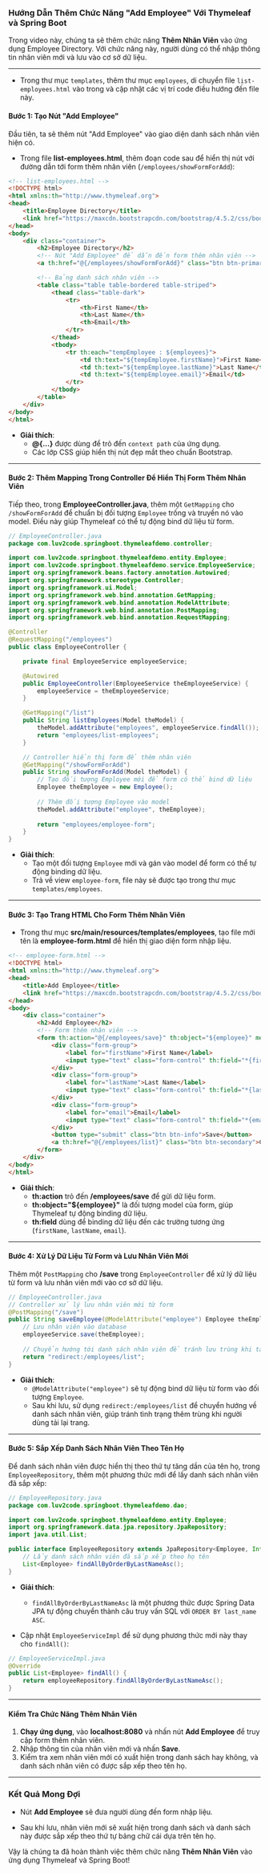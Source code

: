 ### Hướng Dẫn Thêm Chức Năng "Add Employee" Với Thymeleaf và Spring Boot

Trong video này, chúng ta sẽ thêm chức năng **Thêm Nhân Viên** vào ứng dụng Employee Directory. Với chức năng này, người dùng có thể nhập thông tin nhân viên mới và lưu vào cơ sở dữ liệu.

---
- Trong thư mục `templates`, thêm thư mục `employees`, di chuyển file `list-employees.html` vào trong và cập nhật các vị trí code điều hướng đến file này.  
#### **Bước 1: Tạo Nút "Add Employee"**

Đầu tiên, ta sẽ thêm nút "Add Employee" vào giao diện danh sách nhân viên hiện có.

- Trong file **list-employees.html**, thêm đoạn code sau để hiển thị nút với đường dẫn tới form thêm nhân viên (`/employees/showFormForAdd`):

```html
<!-- list-employees.html -->
<!DOCTYPE html>
<html xmlns:th="http://www.thymeleaf.org">
<head>
    <title>Employee Directory</title>
    <link href="https://maxcdn.bootstrapcdn.com/bootstrap/4.5.2/css/bootstrap.min.css" rel="stylesheet">
</head>
<body>
    <div class="container">
        <h2>Employee Directory</h2>
        <!-- Nút "Add Employee" để dẫn đến form thêm nhân viên -->
        <a th:href="@{/employees/showFormForAdd}" class="btn btn-primary btn-sm mb-3">Add Employee</a>

        <!-- Bảng danh sách nhân viên -->
        <table class="table table-bordered table-striped">
            <thead class="table-dark">
                <tr>
                    <th>First Name</th>
                    <th>Last Name</th>
                    <th>Email</th>
                </tr>
            </thead>
            <tbody>
                <tr th:each="tempEmployee : ${employees}">
                    <td th:text="${tempEmployee.firstName}">First Name</td>
                    <td th:text="${tempEmployee.lastName}">Last Name</td>
                    <td th:text="${tempEmployee.email}">Email</td>
                </tr>
            </tbody>
        </table>
    </div>
</body>
</html>
```

- **Giải thích**:
  - **@{...}** được dùng để trỏ đến `context path` của ứng dụng.
  - Các lớp CSS giúp hiển thị nút đẹp mắt theo chuẩn Bootstrap.

---

#### **Bước 2: Thêm Mapping Trong Controller Để Hiển Thị Form Thêm Nhân Viên**

Tiếp theo, trong **EmployeeController.java**, thêm một `GetMapping` cho `/showFormForAdd` để chuẩn bị đối tượng `Employee` trống và truyền nó vào model. Điều này giúp Thymeleaf có thể tự động bind dữ liệu từ form.

```java
// EmployeeController.java
package com.luv2code.springboot.thymeleafdemo.controller;

import com.luv2code.springboot.thymeleafdemo.entity.Employee;
import com.luv2code.springboot.thymeleafdemo.service.EmployeeService;
import org.springframework.beans.factory.annotation.Autowired;
import org.springframework.stereotype.Controller;
import org.springframework.ui.Model;
import org.springframework.web.bind.annotation.GetMapping;
import org.springframework.web.bind.annotation.ModelAttribute;
import org.springframework.web.bind.annotation.PostMapping;
import org.springframework.web.bind.annotation.RequestMapping;

@Controller
@RequestMapping("/employees")
public class EmployeeController {

    private final EmployeeService employeeService;

    @Autowired
    public EmployeeController(EmployeeService theEmployeeService) {
        employeeService = theEmployeeService;
    }

    @GetMapping("/list")
    public String listEmployees(Model theModel) {
        theModel.addAttribute("employees", employeeService.findAll());
        return "employees/list-employees";
    }

    // Controller hiển thị form để thêm nhân viên
    @GetMapping("/showFormForAdd")
    public String showFormForAdd(Model theModel) {
        // Tạo đối tượng Employee mới để form có thể bind dữ liệu
        Employee theEmployee = new Employee();
        
        // Thêm đối tượng Employee vào model
        theModel.addAttribute("employee", theEmployee);
        
        return "employees/employee-form";
    }
}
```

- **Giải thích**:
  - Tạo một đối tượng `Employee` mới và gán vào model để form có thể tự động binding dữ liệu.
  - Trả về view `employee-form`, file này sẽ được tạo trong thư mục `templates/employees`.

---

#### **Bước 3: Tạo Trang HTML Cho Form Thêm Nhân Viên**

- Trong thư mục **src/main/resources/templates/employees**, tạo file mới tên là **employee-form.html** để hiển thị giao diện form nhập liệu.

```html
<!-- employee-form.html -->
<!DOCTYPE html>
<html xmlns:th="http://www.thymeleaf.org">
<head>
    <title>Add Employee</title>
    <link href="https://maxcdn.bootstrapcdn.com/bootstrap/4.5.2/css/bootstrap.min.css" rel="stylesheet">
</head>
<body>
    <div class="container">
        <h2>Add Employee</h2>
        <!-- Form thêm nhân viên -->
        <form th:action="@{/employees/save}" th:object="${employee}" method="post">
            <div class="form-group">
                <label for="firstName">First Name</label>
                <input type="text" class="form-control" th:field="*{firstName}" placeholder="First Name">
            </div>
            <div class="form-group">
                <label for="lastName">Last Name</label>
                <input type="text" class="form-control" th:field="*{lastName}" placeholder="Last Name">
            </div>
            <div class="form-group">
                <label for="email">Email</label>
                <input type="text" class="form-control" th:field="*{email}" placeholder="Email">
            </div>
            <button type="submit" class="btn btn-info">Save</button>
            <a th:href="@{/employees/list}" class="btn btn-secondary">Cancel</a>
        </form>
    </div>
</body>
</html>
```

- **Giải thích**:
  - **th:action** trỏ đến **/employees/save** để gửi dữ liệu form.
  - **th:object="${employee}"** là đối tượng model của form, giúp Thymeleaf tự động binding dữ liệu.
  - **th:field** dùng để binding dữ liệu đến các trường tương ứng (`firstName`, `lastName`, `email`).

---

#### **Bước 4: Xử Lý Dữ Liệu Từ Form và Lưu Nhân Viên Mới**

Thêm một `PostMapping` cho **/save** trong `EmployeeController` để xử lý dữ liệu từ form và lưu nhân viên mới vào cơ sở dữ liệu.

```java
// EmployeeController.java
// Controller xử lý lưu nhân viên mới từ form
@PostMapping("/save")
public String saveEmployee(@ModelAttribute("employee") Employee theEmployee) {
    // Lưu nhân viên vào database
    employeeService.save(theEmployee);
    
    // Chuyển hướng tới danh sách nhân viên để tránh lưu trùng khi tải lại trang
    return "redirect:/employees/list";
}
```

- **Giải thích**:
  - `@ModelAttribute("employee")` sẽ tự động bind dữ liệu từ form vào đối tượng `Employee`.
  - Sau khi lưu, sử dụng `redirect:/employees/list` để chuyển hướng về danh sách nhân viên, giúp tránh tình trạng thêm trùng khi người dùng tải lại trang.

---

#### **Bước 5: Sắp Xếp Danh Sách Nhân Viên Theo Tên Họ**

Để danh sách nhân viên được hiển thị theo thứ tự tăng dần của tên họ, trong `EmployeeRepository`, thêm một phương thức mới để lấy danh sách nhân viên đã sắp xếp:

```java
// EmployeeRepository.java
package com.luv2code.springboot.thymeleafdemo.dao;

import com.luv2code.springboot.thymeleafdemo.entity.Employee;
import org.springframework.data.jpa.repository.JpaRepository;
import java.util.List;

public interface EmployeeRepository extends JpaRepository<Employee, Integer> {
    // Lấy danh sách nhân viên đã sắp xếp theo họ tên
    List<Employee> findAllByOrderByLastNameAsc();
}
```

- **Giải thích**:
  - `findAllByOrderByLastNameAsc` là một phương thức được Spring Data JPA tự động chuyển thành câu truy vấn SQL với `ORDER BY last_name ASC`.

- Cập nhật `EmployeeServiceImpl` để sử dụng phương thức mới này thay cho `findAll()`:

```java
// EmployeeServiceImpl.java
@Override
public List<Employee> findAll() {
    return employeeRepository.findAllByOrderByLastNameAsc();
}
```

---

#### **Kiểm Tra Chức Năng Thêm Nhân Viên**

1. **Chạy ứng dụng**, vào **localhost:8080** và nhấn nút **Add Employee** để truy cập form thêm nhân viên.
2. Nhập thông tin của nhân viên mới và nhấn **Save**.
3. Kiểm tra xem nhân viên mới có xuất hiện trong danh sách hay không, và danh sách nhân viên có được sắp xếp theo tên họ.

---

### **Kết Quả Mong Đợi**

- Nút **Add Employee** sẽ đưa người dùng đến form nhập liệu.


- Sau khi lưu, nhân viên mới sẽ xuất hiện trong danh sách và danh sách này được sắp xếp theo thứ tự bảng chữ cái dựa trên tên họ.

Vậy là chúng ta đã hoàn thành việc thêm chức năng **Thêm Nhân Viên** vào ứng dụng Thymeleaf và Spring Boot!
